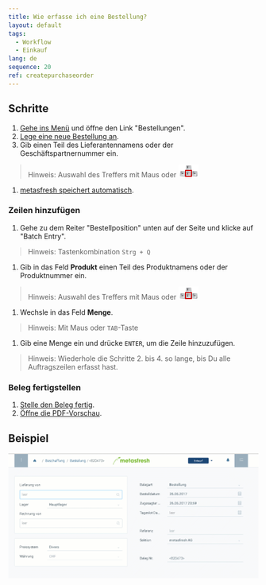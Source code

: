 ```yaml
---
title: Wie erfasse ich eine Bestellung?
layout: default
tags:
  - Workflow
  - Einkauf
lang: de
sequence: 20
ref: createpurchaseorder
---
```


## Schritte

1. [Gehe ins Menü](Menu) und öffne den Link "Bestellungen".
1. [Lege eine neue Bestellung an](Neuer_Datensatz_Fenster_Webui).
1. Gib einen Teil des Lieferantennamens oder der Geschäftspartnernummer ein.
> Hinweis: Auswahl des Treffers mit Maus oder ![](assets/Workflow_Auftrag_Bis_Rechnung_WebUI-73797.png)

1. [metasfresh speichert automatisch](Speicheranzeige).

### Zeilen hinzufügen
1. Gehe zu dem Reiter "Bestellposition" unten auf der Seite und klicke auf "Batch Entry".
> Hinweis: Tastenkombination `Strg + Q`

1. Gib in das Feld **Produkt** einen Teil des Produktnamens oder der Produktnummer ein.
> Hinweis: Auswahl des Treffers mit Maus oder ![](assets/Workflow_Auftrag_Bis_Rechnung_WebUI-73797.png)

1. Wechsle in das Feld **Menge**.
> Hinweis: Mit Maus oder `TAB`-Taste

1. Gib eine Menge ein und drücke `ENTER`, um die Zeile hinzuzufügen.
> Hinweis: Wiederhole die Schritte 2. bis 4. so lange, bis Du alle Auftragszeilen erfasst hast.

### Beleg fertigstellen

1. [Stelle den Beleg fertig](BelegverarbeitungFertigstellen).
1. [Öffne die PDF-Vorschau](PDFVorschau).

## Beispiel

![](assets/NeueBestellung.gif)
